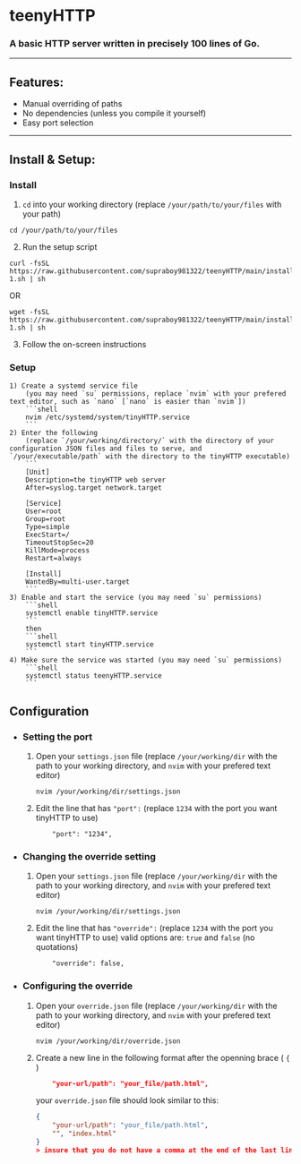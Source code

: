 # teenyHTTP

### A basic HTTP server written in precisely 100 lines of Go.

---

## Features:

- Manual overriding of paths
- No dependencies (unless you compile it yourself)
- Easy port selection

---

## Install & Setup:

### Install

1) `cd` into your working directory
    (replace `/your/path/to/your/files` with your path)
```shell
cd /your/path/to/your/files
```
2) Run the setup script
```shell
curl -fsSL https://raw.githubusercontent.com/supraboy981322/teenyHTTP/main/install-1.sh | sh
```
  OR  
```shell
wget -fsSL https://raw.githubusercontent.com/supraboy981322/teenyHTTP/main/install-1.sh | sh
```
3) Follow the on-screen instructions

### Setup

    1) Create a systemd service file
        (you may need `su` permissions, replace `nvim` with your prefered text editor, such as `nano` [`nano` is easier than `nvim`])
        ```shell
        nvim /etc/systemd/system/tinyHTTP.service
        ```
    2) Enter the following
        (replace `/your/working/directory/` with the directory of your configuration JSON files and files to serve, and `/your/executable/path` with the directory to the tinyHTTP executable)
        ```
        [Unit]
        Description=the tinyHTTP web server
        After=syslog.target network.target

        [Service]
        User=root
        Group=root
        Type=simple
        ExecStart=/
        TimeoutStopSec=20
        KillMode=process
        Restart=always

        [Install]
        WantedBy=multi-user.target
        ```
    3) Enable and start the service (you may need `su` permissions)
        ```shell
        systemctl enable tinyHTTP.service
        ```
        then
        ```shell
        systemctl start tinyHTTP.service
        ```
    4) Make sure the service was started (you may need `su` permissions)
        ```shell
        systemctl status teenyHTTP.service
        ```
## Configuration

- ### Setting the port
  
    1) Open your `settings.json` file
        (replace `/your/working/dir` with the path to your working directory, and `nvim` with your prefered text editor)
        ```shell
        nvim /your/working/dir/settings.json
        ```
    2) Edit the line that has `"port":`
        (replace `1234` with the port you want tinyHTTP to use)
        ```
            "port": "1234",
        ```
- ### Changing the override setting

    1) Open your `settings.json` file
        (replace `/your/working/dir` with the path to your working directory, and `nvim` with your prefered text editor)
        ```shell
        nvim /your/working/dir/settings.json
        ```
    2) Edit the line that has `"override":`
        (replace `1234` with the port you want tinyHTTP to use)
        valid options are:  `true` and `false` (no quotations)
        ```
            "override": false,
        ```
- ### Configuring the override

    1) Open your `override.json` file
        (replace `/your/working/dir` with the path to your working directory, and `nvim` with your prefered text editor)
        ```shell
        nvim /your/working/dir/override.json
        ```
    2) Create a new line in the following format after the openning brace ( `{` )
        ```JSON
            "your-url/path": "your_file/path.html",
        ```
        your `override.json` file should look similar to this:
        ```JSON
        {
            "your-url/path": "your_file/path.html",
            "", "index.html"
        }
        > insure that you do not have a comma at the end of the last line before the ending brace
